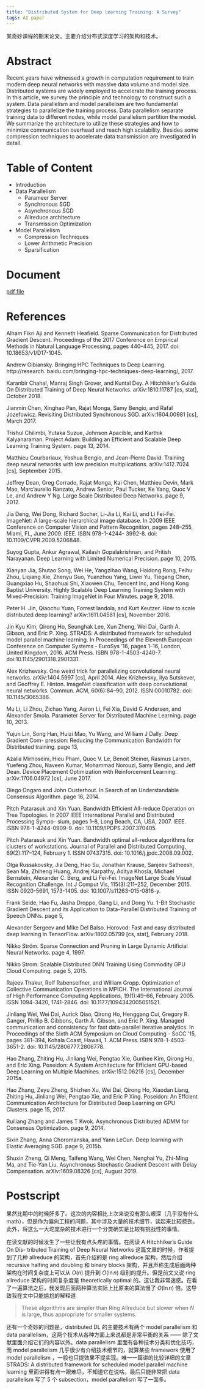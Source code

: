 ```yaml
---
title: "Distributed System for Deep learning Training: A Survey"
tags: AI paper
---
```


某奇妙课程的期末论文。主要介绍分布式深度学习的架构和技术。

# Abstract

Recent years have witnessed a growth in computation requirement to train modern deep neural networks with massive data volume and model size. Distributed systems are widely employed to accelerate the training process. In this article, we survey the principle and technology to construct such a system. Data parallelism and model parallelism are two fundamental strategies to parallelize the training process. Data parallelism separate training data to different nodes, while model parallelism partition the model. We summarize the architecture to utilize these strategies and how to minimize communication overhead and reach high scalability. Besides some compression techniques to accelerate data transmission are investigated in detail. 

# Table of Content

- Introduction
- Data Parallelism
  - Parameer Server
  - Synchronous SGD 
  - Asynchronous SGD 
  - Allreduce architecture
  - Transmission Optimization 
- Model Parallelism
  - Compression Techniques
  - Lower Arithmetic Precision 
  - Sparsification

# Document

[pdf file](/assets/doc/survey-final.pdf)

# References

Alham Fikri Aji and Kenneth Heafield. Sparse Communication for Distributed Gradient
Descent. Proceedings of the 2017 Conference on Empirical Methods in Natural Language
Processing, pages 440–445, 2017. doi: 10.18653/v1/D17-1045.

Andrew Gibiansky. Bringing HPC Techniques to Deep Learning. http://research.
baidu.com/bringing-hpc-techniques-deep-learning/, 2017.

Karanbir Chahal, Manraj Singh Grover, and Kuntal Dey. A Hitchhiker’s Guide On Distributed Training of Deep Neural Networks. arXiv:1810.11787 [cs, stat], October 2018.

Jianmin Chen, Xinghao Pan, Rajat Monga, Samy Bengio, and Rafal Jozefowicz. Revisiting
Distributed Synchronous SGD. arXiv:1604.00981 [cs], March 2017.

Trishul Chilimbi, Yutaka Suzue, Johnson Apacible, and Karthik Kalyanaraman. Project
Adam: Building an Efficient and Scalable Deep Learning Training System. page 13, 2014.

Matthieu Courbariaux, Yoshua Bengio, and Jean-Pierre David. Training deep neural networks with low precision multiplications. arXiv:1412.7024 [cs], September 2015.

Jeffrey Dean, Greg Corrado, Rajat Monga, Kai Chen, Matthieu Devin, Mark Mao,
Marc’aurelio Ranzato, Andrew Senior, Paul Tucker, Ke Yang, Quoc V Le, and Andrew Y
Ng. Large Scale Distributed Deep Networks. page 9, 2012.

Jia Deng, Wei Dong, Richard Socher, Li-Jia Li, Kai Li, and Li Fei-Fei. ImageNet: A large-scale hierarchical image database. In 2009 IEEE Conference on Computer Vision and Pattern Recognition, pages 248–255, Miami, FL, June 2009. IEEE. ISBN 978-1-4244-
3992-8. doi: 10.1109/CVPR.2009.5206848.

Suyog Gupta, Ankur Agrawal, Kailash Gopalakrishnan, and Pritish Narayanan. Deep
Learning with Limited Numerical Precision. page 10, 2015.

Xianyan Jia, Shutao Song, Wei He, Yangzihao Wang, Haidong Rong, Feihu Zhou, Liqiang Xie, Zhenyu Guo, Yuanzhou Yang, Liwei Yu, Tiegang Chen, Guangxiao Hu, Shaohuai Shi, Xiaowen Chu, Tencent Inc, and Hong Kong Baptist University. Highly Scalable Deep
Learning Training System with Mixed-Precision: Training ImageNet in Four Minutes.
page 9, 2018.

Peter H. Jin, Qiaochu Yuan, Forrest Iandola, and Kurt Keutzer. How to scale distributed deep learning? arXiv:1611.04581 [cs], November 2016.

Jin Kyu Kim, Qirong Ho, Seunghak Lee, Xun Zheng, Wei Dai, Garth A. Gibson, and Eric P. Xing. STRADS: A distributed framework for scheduled model parallel machine learning. In Proceedings of the Eleventh European Conference on Computer Systems - EuroSys ’16, pages 1–16, London, United Kingdom, 2016. ACM Press. ISBN 978-1-4503-4240-7. doi:10.1145/2901318.2901331.

Alex Krizhevsky. One weird trick for parallelizing convolutional neural networks.
arXiv:1404.5997 [cs], April 2014. Alex Krizhevsky, Ilya Sutskever, and Geoffrey E. Hinton. ImageNet classification with deep convolutional neural networks. Commun. ACM, 60(6):84–90, 2012. ISSN 00010782. doi: 10.1145/3065386.

Mu Li, Li Zhou, Zichao Yang, Aaron Li, Fei Xia, David G Andersen, and Alexander Smola. Parameter Server for Distributed Machine Learning. page 10, 2013.

Yujun Lin, Song Han, Huizi Mao, Yu Wang, and William J Dally. Deep Gradient Com-
pression: Reducing the Communication Bandwidth for Distributed training. page 13,

Azalia Mirhoseini, Hieu Pham, Quoc V. Le, Benoit Steiner, Rasmus Larsen, Yuefeng Zhou, Naveen Kumar, Mohammad Norouzi, Samy Bengio, and Jeff Dean. Device Placement Optimization with Reinforcement Learning. arXiv:1706.04972 [cs], June 2017.

Diego Ongaro and John Ousterhout. In Search of an Understandable Consensus Algorithm. page 16, 2014.

Pitch Patarasuk and Xin Yuan. Bandwidth Efficient All-reduce Operation on Tree
Topologies. In 2007 IEEE International Parallel and Distributed Processing Sympo-
sium, pages 1–8, Long Beach, CA, USA, 2007. IEEE. ISBN 978-1-4244-0909-9. doi:
10.1109/IPDPS.2007.370405.

Pitch Patarasuk and Xin Yuan. Bandwidth optimal all-reduce algorithms for clusters of workstations. Journal of Parallel and Distributed Computing, 69(2):117–124, February 1. ISSN 07437315. doi: 10.1016/j.jpdc.2008.09.002.

Olga Russakovsky, Jia Deng, Hao Su, Jonathan Krause, Sanjeev Satheesh, Sean Ma,
Zhiheng Huang, Andrej Karpathy, Aditya Khosla, Michael Bernstein, Alexander C.
Berg, and Li Fei-Fei. ImageNet Large Scale Visual Recognition Challenge. Int
J Comput Vis, 115(3):211–252, December 2015. ISSN 0920-5691, 1573-1405. doi:
10.1007/s11263-015-0816-y.

Frank Seide, Hao Fu, Jasha Droppo, Gang Li, and Dong Yu. 1-Bit Stochastic Gradient Descent and its Application to Data-Parallel Distributed Training of Speech DNNs. page 5,

Alexander Sergeev and Mike Del Balso. Horovod: Fast and easy distributed deep learning in TensorFlow. arXiv:1802.05799 [cs, stat], February 2018.

Nikko Ström. Sparse Connection and Pruning in Large Dynamic Artificial Neural Networks. page 4, 1997.

Nikko Strom. Scalable Distributed DNN Training Using Commodity GPU Cloud Computing. page 5, 2015.

Rajeev Thakur, Rolf Rabenseifner, and William Gropp. Optimization of Collective Communication Operations in MPICH. The International Journal of High Performance
Computing Applications, 19(1):49–66, February 2005. ISSN 1094-3420, 1741-2846. doi:
10.1177/1094342005051521.

Jinliang Wei, Wei Dai, Aurick Qiao, Qirong Ho, Henggang Cui, Gregory R. Ganger,
Phillip B. Gibbons, Garth A. Gibson, and Eric P. Xing. Managed communication and
consistency for fast data-parallel iterative analytics. In Proceedings of the Sixth ACM
Symposium on Cloud Computing - SoCC ’15, pages 381–394, Kohala Coast, Hawaii, 1. ACM Press. ISBN 978-1-4503-3651-2. doi: 10.1145/2806777.2806778.

Hao Zhang, Zhiting Hu, Jinliang Wei, Pengtao Xie, Gunhee Kim, Qirong Ho, and Eric Xing. Poseidon: A System Architecture for Efficient GPU-based Deep Learning on Multiple Machines. arXiv:1512.06216 [cs], December 2015a.

Hao Zhang, Zeyu Zheng, Shizhen Xu, Wei Dai, Qirong Ho, Xiaodan Liang, Zhiting Hu,
Jinliang Wei, Pengtao Xie, and Eric P Xing. Poseidon: An Effcient Communication
Architecture for Distributed Deep Learning on GPU Clusters. page 15, 2017.

Ruiliang Zhang and James T Kwok. Asynchronous Distributed ADMM for Consensus
Optimization. page 9, 2014.

Sixin Zhang, Anna Choromanska, and Yann LeCun. Deep learning with Elastic Averaging SGD. page 9, 2015b.

Shuxin Zheng, Qi Meng, Taifeng Wang, Wei Chen, Nenghai Yu, Zhi-Ming Ma, and
Tie-Yan Liu. Asynchronous Stochastic Gradient Descent with Delay Compensation.
arXiv:1609.08326 [cs], August 2019.

# Postscript

果然比期中的时候肝多了。这次的内容相比上次来说没有那么艰深（几乎没有什么 math），但是作为偏向工程的问题，其中涉及大量的技术细节，读起来比较费劲。此外，将这么一大坨庞杂的技术进行一个分类确实是比较有挑战性的事情。

在读文献的时候发生了一些让我有点头疼的事情。在阅读 A Hitchhiker’s Guide On Dis-
tributed Training of Deep Neural Networks 这篇文章的时候，作者提到了几种 allreduce 的架构，首先介绍的是 ring allreduce 架构，然后介绍 recursive halfing and doubling 和 binary blocks 架构，并且声称生成后面两种架构在时间复杂度上可以从 $O(n)$ 提升到 $O(\ln n)$ 级别的提升。但是前文又说 ring allreduce 架构的时间复杂度是 theoretically optimal 的。这让我非常迷惑。在看了一遍算法之后，我发现后面两种算法实际上比原来的算法慢了 $O(\ln n)$ 倍。这导致我在文中只能尴尬的解释道

> These algorithms are simpler than Ring Allreduce but slower when $N$ is large, thus appropriate for smaller systems. 

还有一个奇妙的问题是，distributed DL 的主要技术有两个 model parallelism 和 data parallelism，这两个技术从各种方面上来说都是非常平衡的关系 —— 除了文献里面介绍它们的内容以外。data parallelism 里面有各种技术分类和优化技巧，而 model parallelism 几乎很少有介绍技术细节的，就算某些 framework 使用了 model parallelism ，一般也只提效果不提实现。唯一一篇讲的比较详细的文章 STRADS: A distributed framework for scheduled model parallel machine learning 里面讲得有点一眼难尽，不知道它在说啥。最后只能非常把 data parallelism 写了 5 个 subsection，model parallelism 写了一面多。